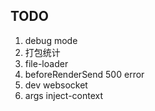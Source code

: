 ## TODO

1. debug mode
2. 打包统计
3. file-loader
4. beforeRenderSend 500 error
5. dev websocket
6. args inject-context
